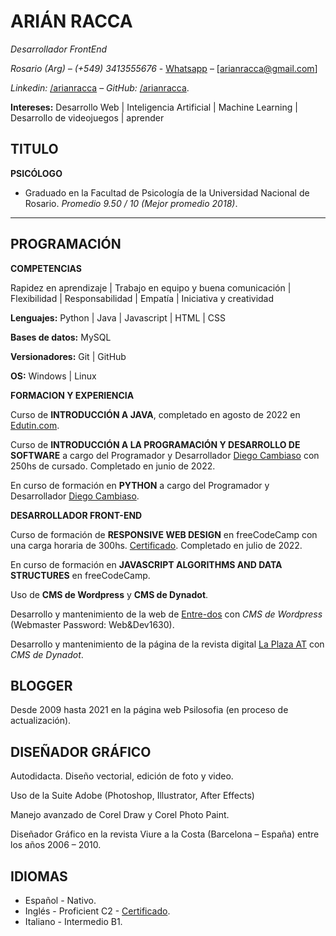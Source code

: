 # ARIÁN RACCA

_Desarrollador FrontEnd_

_Rosario (Arg) – (+549) 3413555676_ - [Whatsapp](https://api.whatsapp.com/send?phone=5493413555676) – [arianracca@gmail.com]

_Linkedin:_ [/arianracca](https://www.linkedin.com/in/arian-racca-696440131/) – _GitHub:_ [/arianracca](https://github.com/arianracca).

**Intereses:** Desarrollo Web | Inteligencia Artificial | Machine Learning | Desarrollo de videojuegos | aprender


## TITULO

**PSICÓLOGO**
- Graduado en la Facultad de Psicología de la Universidad Nacional de Rosario.
_Promedio 9.50 / 10 (Mejor promedio 2018)_.
---

## PROGRAMACIÓN

**COMPETENCIAS**

Rapidez en aprendizaje | Trabajo en equipo y buena comunicación | Flexibilidad | Responsabilidad | Empatía | Iniciativa y creatividad

**Lenguajes:** Python | Java | Javascript | HTML | CSS

**Bases de datos:** MySQL

**Versionadores:** Git | GitHub 

**OS:** Windows | Linux

**FORMACION Y EXPERIENCIA**

Curso de **INTRODUCCIÓN A JAVA**, completado en agosto de 2022 en [Edutin.com](https://edutin.com/introduccion-a-java).

Curso de **INTRODUCCIÓN A LA PROGRAMACIÓN Y DESARROLLO DE SOFTWARE** a cargo del
Programador y Desarrollador [Diego Cambiaso](https://pixelcoblog.com/) con 250hs de cursado. Completado en junio de 2022.

En curso de formación en **PYTHON** a cargo del Programador y Desarrollador [Diego Cambiaso](https://pixelcoblog.com/).

**DESARROLLADOR FRONT-END**

Curso de formación de **RESPONSIVE WEB DESIGN** en freeCodeCamp con una carga horaria de 300hs. [Certificado](https://www.freecodecamp.org/certification/Eldanesh/responsive-web-design). Completado en julio de 2022.

En curso de formación en **JAVASCRIPT ALGORITHMS AND DATA STRUCTURES** en freeCodeCamp.

Uso de **CMS de Wordpress** y **CMS de Dynadot**.

Desarrollo y mantenimiento de la web de [Entre-dos](https://entredoscom.wordpress.com/acerca-del-webmaster/) con _CMS de Wordpress_ (Webmaster Password: Web&Dev1630).

Desarrollo y mantenimiento de la página de la revista digital [La Plaza AT](https://www.laplazat.com/webmaster) con _CMS de Dynadot_.

## BLOGGER

Desde 2009 hasta 2021 en la página web Psilosofia (en proceso de actualización). 

## DISEÑADOR GRÁFICO

Autodidacta. Diseño vectorial, edición de foto y video.

Uso de la Suite Adobe (Photoshop, Illustrator, After Effects)

Manejo avanzado de Corel Draw y Corel Photo Paint.

Diseñador Gráfico en la revista Viure a la Costa (Barcelona – España) entre los años 2006 – 2010.

## IDIOMAS
- Español - Nativo.
- Inglés - Proficient C2 - [Certificado](https://www.efset.org/cert/StkhLS).
- Italiano - Intermedio B1.
